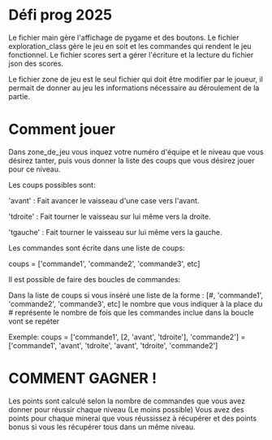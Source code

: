 # Défi prog 2025

Le fichier main gère l'affichage de pygame et des boutons.
Le fichier exploration_class gère le jeu en soit et les commandes qui rendent le jeu fonctionnel.
Le fichier scores sert a gérer l'écriture et la lecture du fichier json des scores.

Le fichier zone de jeu est le seul fichier qui doit être modifier par le joueur, il permait de donner au jeu les informations nécessaire au déroulement de la partie.

# Comment jouer

Dans zone_de_jeu vous inquez votre numéro d'équipe et le niveau que vous désirez tanter, puis vous donner la liste des coups que vous désirez jouer pour ce niveau.

Les coups possibles sont:

'avant' : Fait avancer le vaisseau d'une case vers l'avant.

'tdroite' : Fait tourner le vaisseau sur lui même vers la droite.

'tgauche' : Fait tourner le vaisseau sur lui même vers la gauche.



Les commandes sont écrite dans une liste de coups:

coups = ['commande1', 'commande2', 'commande3', etc]



Il est possible de faire des boucles de commandes:

Dans la liste de coups si vous inséré une liste de la forme : [#, 'commande1', 'commande2', 'commande3', etc] 
le nombre que vous indiquer à la place du # représente le nombre de fois que les commandes inclue dans la boucle vont se repéter 

Exemple:
coups = ['commande1', [2, 'avant', 'tdroite'], 'commande2'] = ['commande1', 'avant', 'tdroite', 'avant', 'tdroite', 'commande2'] 


#   COMMENT GAGNER !

Les points sont calculé selon la nombre de commandes que vous avez donner pour réussir chaque niveau (Le moins possible)
Vous avez des points pour chaque minerai que vous réussissez à récupérer et des points bonus si vous les récupérer tous dans un même niveau.

